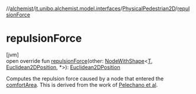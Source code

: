 //[alchemist](../../../index.md)/[it.unibo.alchemist.model.interfaces](../index.md)/[PhysicalPedestrian2D](index.md)/[repulsionForce](repulsion-force.md)

# repulsionForce

[jvm]\
open override fun [repulsionForce](repulsion-force.md)(other: [NodeWithShape](../../it.unibo.alchemist.model.interfaces.nodes/-node-with-shape/index.md)<[T](index.md), [Euclidean2DPosition](../../it.unibo.alchemist.model.implementations.positions/-euclidean2-d-position/index.md), *>): [Euclidean2DPosition](../../it.unibo.alchemist.model.implementations.positions/-euclidean2-d-position/index.md)

Computes the repulsion force caused by a node that entered the [comfortArea](comfort-area.md). This is derived from the work of [Pelechano et al](https://bit.ly/3e3C7Tb).
